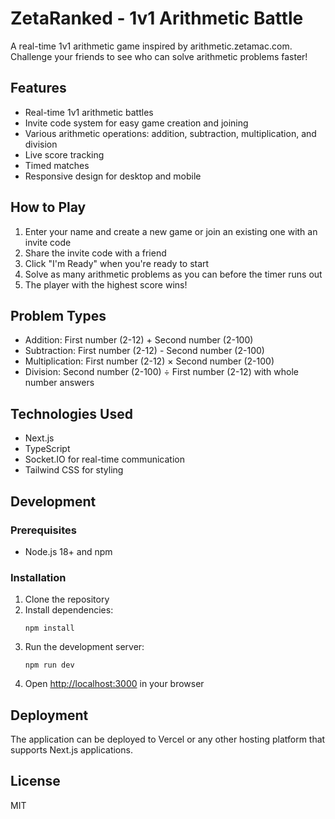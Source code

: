 # ZetaRanked - 1v1 Arithmetic Battle

A real-time 1v1 arithmetic game inspired by arithmetic.zetamac.com. Challenge your friends to see who can solve arithmetic problems faster!

## Features

- Real-time 1v1 arithmetic battles
- Invite code system for easy game creation and joining
- Various arithmetic operations: addition, subtraction, multiplication, and division
- Live score tracking
- Timed matches
- Responsive design for desktop and mobile

## How to Play

1. Enter your name and create a new game or join an existing one with an invite code
2. Share the invite code with a friend
3. Click "I'm Ready" when you're ready to start
4. Solve as many arithmetic problems as you can before the timer runs out
5. The player with the highest score wins!

## Problem Types

- Addition: First number (2-12) + Second number (2-100)
- Subtraction: First number (2-12) - Second number (2-100)
- Multiplication: First number (2-12) × Second number (2-100)
- Division: Second number (2-100) ÷ First number (2-12) with whole number answers

## Technologies Used

- Next.js
- TypeScript
- Socket.IO for real-time communication
- Tailwind CSS for styling

## Development

### Prerequisites

- Node.js 18+ and npm

### Installation

1. Clone the repository
2. Install dependencies:
   ```
   npm install
   ```
3. Run the development server:
   ```
   npm run dev
   ```
4. Open [http://localhost:3000](http://localhost:3000) in your browser

## Deployment

The application can be deployed to Vercel or any other hosting platform that supports Next.js applications.

## License

MIT
